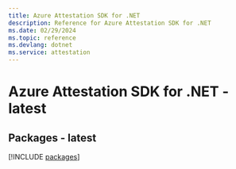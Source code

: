 ```yaml
---
title: Azure Attestation SDK for .NET
description: Reference for Azure Attestation SDK for .NET
ms.date: 02/29/2024
ms.topic: reference
ms.devlang: dotnet
ms.service: attestation
---
```

# Azure Attestation SDK for .NET - latest
## Packages - latest
[!INCLUDE [packages](attestation-index.md)]